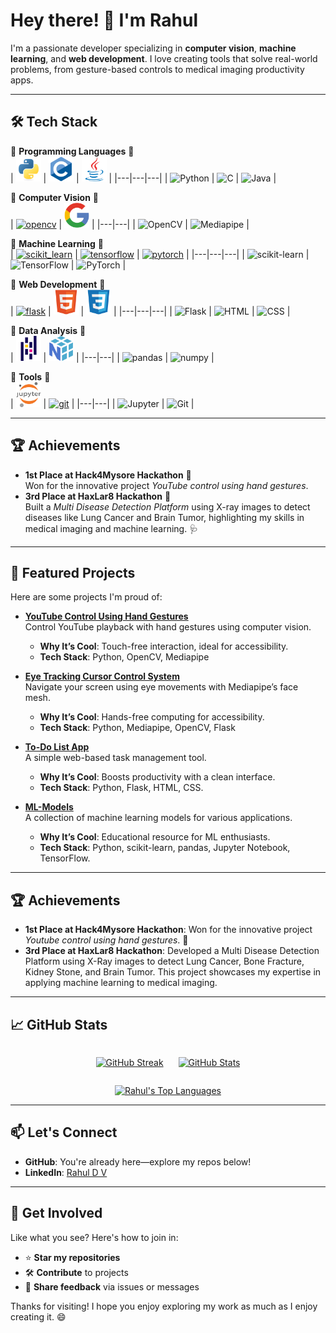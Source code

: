 # Hey there! 👋 I'm Rahul

I'm a passionate developer specializing in **computer vision**, **machine learning**, and **web development**. I love creating tools that solve real-world problems, from gesture-based controls to medical imaging productivity apps. 

---

## 🛠️ Tech Stack

🌟 **Programming Languages** 🌟  
| <a href="https://www.python.org" title="Python: My go-to for ML and vision!"><img src="https://raw.githubusercontent.com/devicons/devicon/master/icons/python/python-original.svg" alt="python" width="40" height="40"/></a> | <a href="https://www.cprogramming.com/" title="C: Low-level power for performance"><img src="https://raw.githubusercontent.com/devicons/devicon/master/icons/c/c-original.svg" alt="c" width="40" height="40"/></a> | <a href="https://www.java.com" title="Java: Robust and versatile"><img src="https://raw.githubusercontent.com/devicons/devicon/master/icons/java/java-original.svg" alt="java" width="40" height="40"/></a> |
|---|---|---|
| ![Python](https://img.shields.io/badge/-Python-3776AB?style=flat-square&logo=python&logoColor=yellow) | ![C](https://img.shields.io/badge/-C-A8B9CC?style=flat-square&logo=c&logoColor=black) | ![Java](https://img.shields.io/badge/-Java-007396?style=flat-square&logo=java&logoColor=white) |


🌟 **Computer Vision** 🌟  
| <a href="https://opencv.org/" title="OpenCV: For gesture and eye tracking"><img src="https://www.vectorlogo.zone/logos/opencv/opencv-icon.svg" alt="opencv" width="40" height="40"/></a> | <a href="https://mediapipe.dev/" title="Mediapipe: Real-time vision magic"><img src="https://raw.githubusercontent.com/devicons/devicon/master/icons/google/google-original.svg" alt="mediapipe" width="40" height="40"/></a> |
|---|---|
| ![OpenCV](https://img.shields.io/badge/-OpenCV-5C3EE8?style=flat-square&logo=opencv&logoColor=white) | ![Mediapipe](https://img.shields.io/badge/-Mediapipe-4285F4?style=flat-square&logo=google&logoColor=white) |


🌟 **Machine Learning** 🌟  
| <a href="https://scikit-learn.org/" title="scikit-learn: ML made simple"><img src="https://upload.wikimedia.org/wikipedia/commons/0/05/Scikit_learn_logo_small.svg" alt="scikit_learn" width="40" height="40"/></a> | <a href="https://www.tensorflow.org" title="TensorFlow: Deep learning powerhouse"><img src="https://www.vectorlogo.zone/logos/tensorflow/tensorflow-icon.svg" alt="tensorflow" width="40" height="40"/></a> | <a href="https://pytorch.org/" title="PyTorch: Flexible ML research"><img src="https://www.vectorlogo.zone/logos/pytorch/pytorch-icon.svg" alt="pytorch" width="40" height="40"/></a> |
|---|---|---|
| ![scikit-learn](https://img.shields.io/badge/-scikit--learn-F7931E?style=flat-square&logo=scikit-learn&logoColor=white) | ![TensorFlow](https://img.shields.io/badge/-TensorFlow-FF6F00?style=flat-square&logo=tensorflow&logoColor=white) | ![PyTorch](https://img.shields.io/badge/-PyTorch-EE4C2C?style=flat-square&logo=pytorch&logoColor=white) |


🌟 **Web Development** 🌟  
| <a href="https://flask.palletsprojects.com/" title="Flask: Lightweight web apps"><img src="https://www.vhv.rs/dpng/d/609-6093398_prog-flask-flask-python-icon-png-transparent-png.png" alt="flask" width="40" height="40"/></a> | <a href="https://www.w3.org/html/" title="HTML5: Web structure"><img src="https://raw.githubusercontent.com/devicons/devicon/master/icons/html5/html5-original.svg" alt="html5" width="40" height="40"/></a> | <a href="https://www.w3schools.com/css/" title="CSS3: Styling the web"><img src="https://raw.githubusercontent.com/devicons/devicon/master/icons/css3/css3-original.svg" alt="css3" width="40" height="40"/></a> |
|---|---|---|
| ![Flask](https://img.shields.io/badge/-Flask-000000?style=flat-square&logo=flask&logoColor=white) | ![HTML](https://img.shields.io/badge/-HTML5-E34F26?style=flat-square&logo=html5&logoColor=white) | ![CSS](https://img.shields.io/badge/-CSS3-1572B6?style=flat-square&logo=css3&logoColor=white) |


🌟 **Data Analysis** 🌟  
| <a href="https://pandas.pydata.org/" title="pandas: Data manipulation pro"><img src="https://raw.githubusercontent.com/devicons/devicon/2ae2a900d2f041da66e950e4d48052658d850630/icons/pandas/pandas-original.svg" alt="pandas" width="40" height="40"/></a> | <a href="https://numpy.org/" title="numpy: Number crunching"><img src="https://raw.githubusercontent.com/devicons/devicon/master/icons/numpy/numpy-original.svg" alt="numpy" width="40" height="40"/></a> |
|---|---|
| ![pandas](https://img.shields.io/badge/-pandas-150458?style=flat-square&logo=pandas&logoColor=white) | ![numpy](https://img.shields.io/badge/-numpy-013243?style=flat-square&logo=numpy&logoColor=white) |


🌟 **Tools** 🌟  
| <a href="https://jupyter.org/" title="Jupyter: Interactive coding"><img src="https://raw.githubusercontent.com/devicons/devicon/master/icons/jupyter/jupyter-original-wordmark.svg" alt="jupyter" width="40" height="40"/></a> | <a href="https://git-scm.com/" title="Git: Version control"><img src="https://www.vectorlogo.zone/logos/git-scm/git-scm-icon.svg" alt="git" width="40" height="40"/></a> |
|---|---|
| ![Jupyter](https://img.shields.io/badge/-Jupyter-F37626?style=flat-square&logo=jupyter&logoColor=white) | ![Git](https://img.shields.io/badge/-Git-F05032?style=flat-square&logo=git&logoColor=white) |

---

## 🏆 Achievements
- **1st Place at Hack4Mysore Hackathon** 🥇  
  Won for the innovative project *YouTube control using hand gestures*.
- **3rd Place at HaxLar8 Hackathon** 🥉  
  Built a *Multi Disease Detection Platform* using X-ray images to detect diseases like Lung Cancer and Brain Tumor, highlighting my skills in medical imaging and machine learning. 🩺

---

## 🌟 Featured Projects
Here are some projects I'm proud of:

- **[YouTube Control Using Hand Gestures](https://github.com/rahul5r/YouTube_Control_Using_Hand_Gestures)**  
  Control YouTube playback with hand gestures using computer vision.  
  - **Why It’s Cool**: Touch-free interaction, ideal for accessibility.  
  - **Tech Stack**: Python, OpenCV, Mediapipe

- **[Eye Tracking Cursor Control System](https://github.com/rahul5r/Eye_Tracking_Cursor_Control_System)**  
  Navigate your screen using eye movements with Mediapipe’s face mesh.  
  - **Why It’s Cool**: Hands-free computing for accessibility.  
  - **Tech Stack**: Python, Mediapipe, OpenCV, Flask

- **[To-Do List App](https://github.com/rahul5r/To-Do-List-Flask-App)**  
  A simple web-based task management tool.  
  - **Why It’s Cool**: Boosts productivity with a clean interface.  
  - **Tech Stack**: Python, Flask, HTML, CSS.

- **[ML-Models](https://github.com/rahul5r/ML-Models)**  
  A collection of machine learning models for various applications.  
  - **Why It’s Cool**: Educational resource for ML enthusiasts.  
  - **Tech Stack**: Python, scikit-learn, pandas, Jupyter Notebook, TensorFlow.

---

## 🏆 Achievements
- **1st Place at Hack4Mysore Hackathon**: Won for the innovative project *Youtube control using hand gestures*. 🚀
- **3rd Place at HaxLar8 Hackathon**: Developed a Multi Disease Detection Platform using X-Ray images to detect Lung Cancer, Bone Fracture, Kidney Stone, and Brain Tumor. This project showcases my expertise in applying machine learning to medical imaging.

---

## 📈 GitHub Stats
<div align="center">
  <p style="display: inline-block; margin-right: 20px;">
    <a href="https://github.com/rahul5r" title="Check out my contribution streak!">
      <img src="https://github-readme-streak-stats.herokuapp.com/?user=rahul5r&theme=radical&border=FF6F00&border_radius=10" alt="GitHub Streak" width="400"/>
    </a>
  </p>
  <p style="display: inline-block;">
    <a href="https://github.com/rahul5r" title="Explore my GitHub stats!">
      <img src="https://github-readme-stats.vercel.app/api?username=rahul5r&show_icons=true&theme=radical&border=FF6F00&border_radius=10" alt="GitHub Stats" width="400"/>
    </a>
  </p>
  <p>
    <a href="https://github.com/rahul5r" title="See my top languages!">
      <img src="https://github-readme-stats.vercel.app/api/top-langs/?username=rahul5r&layout=compact&theme=radical&border=FF6F00&border_radius=10" alt="Rahul's Top Languages" width="400"/>
    </a>
  </p>
</div>

---

## 📫 Let's Connect
- **GitHub**: You're already here—explore my repos below!  
- **LinkedIn**: [Rahul D V](http://linkedin.com/in/rahul-d-v-112286276)

---

## 🤝 Get Involved
Like what you see? Here's how to join in:  
- ⭐ **Star my repositories**  
- 🛠️ **Contribute** to projects  
- 💬 **Share feedback** via issues or messages  

Thanks for visiting! I hope you enjoy exploring my work as much as I enjoy creating it. 😄
